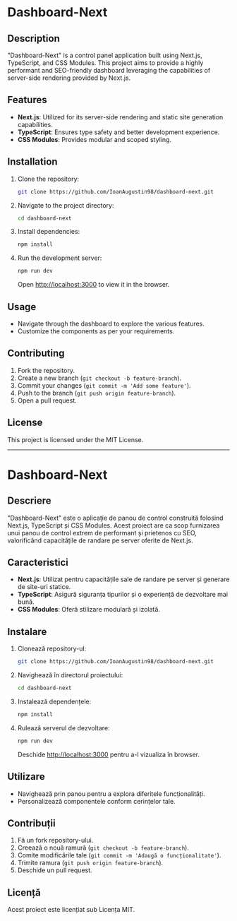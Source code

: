 
# Dashboard-Next

## Description
"Dashboard-Next" is a control panel application built using Next.js, TypeScript, and CSS Modules. This project aims to provide a highly performant and SEO-friendly dashboard leveraging the capabilities of server-side rendering provided by Next.js.

## Features
- **Next.js**: Utilized for its server-side rendering and static site generation capabilities.
- **TypeScript**: Ensures type safety and better development experience.
- **CSS Modules**: Provides modular and scoped styling.

## Installation
1. Clone the repository:
   ```bash
   git clone https://github.com/IoanAugustin98/dashboard-next.git
   ```
2. Navigate to the project directory:
   ```bash
   cd dashboard-next
   ```
3. Install dependencies:
   ```bash
   npm install
   ```
4. Run the development server:
   ```bash
   npm run dev
   ```
   Open [http://localhost:3000](http://localhost:3000) to view it in the browser.

## Usage
- Navigate through the dashboard to explore the various features.
- Customize the components as per your requirements.

## Contributing
1. Fork the repository.
2. Create a new branch (`git checkout -b feature-branch`).
3. Commit your changes (`git commit -m 'Add some feature'`).
4. Push to the branch (`git push origin feature-branch`).
5. Open a pull request.

## License
This project is licensed under the MIT License.

-----------------------------------------------------------------------

# Dashboard-Next

## Descriere
"Dashboard-Next" este o aplicație de panou de control construită folosind Next.js, TypeScript și CSS Modules. Acest proiect are ca scop furnizarea unui panou de control extrem de performant și prietenos cu SEO, valorificând capacitățile de randare pe server oferite de Next.js.

## Caracteristici
- **Next.js**: Utilizat pentru capacitățile sale de randare pe server și generare de site-uri statice.
- **TypeScript**: Asigură siguranța tipurilor și o experiență de dezvoltare mai bună.
- **CSS Modules**: Oferă stilizare modulară și izolată.

## Instalare
1. Clonează repository-ul:
   ```bash
   git clone https://github.com/IoanAugustin98/dashboard-next.git
   ```
2. Navighează în directorul proiectului:
   ```bash
   cd dashboard-next
   ```
3. Instalează dependențele:
   ```bash
   npm install
   ```
4. Rulează serverul de dezvoltare:
   ```bash
   npm run dev
   ```
   Deschide [http://localhost:3000](http://localhost:3000) pentru a-l vizualiza în browser.

## Utilizare
- Navighează prin panou pentru a explora diferitele funcționalități.
- Personalizează componentele conform cerințelor tale.

## Contribuții
1. Fă un fork repository-ului.
2. Creează o nouă ramură (`git checkout -b feature-branch`).
3. Comite modificările tale (`git commit -m 'Adaugă o funcționalitate'`).
4. Trimite ramura (`git push origin feature-branch`).
5. Deschide un pull request.

## Licență
Acest proiect este licențiat sub Licența MIT.